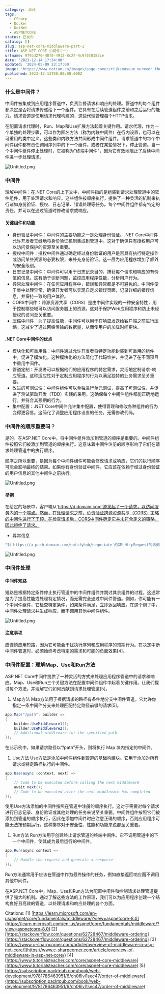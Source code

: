 ```yaml
---
category: .Net
tags:
  - CSharp
  - Docker
  - DotNet
  - ASPNETCORE
status: 已发布
catalog: []
slug: asp-net-core-middleware-part-1
title: ASP.NET CORE 中间件(一)
urlname: 979bd270-48f0-4912-8c24-4c9f050183ce
date: '2023-12-14 17:34:00'
updated: '2024-05-09 23:17:00'
image: 'https://www.notion.so/images/page-cover/rijksmuseum_vermeer_the_milkmaid.jpg'
published: 2023-12-13T08:00:00.000Z
---
```


### 什么是中间件？


中间件被集成到应用程序管道中，负责监督请求和响应的处理。管道中的每个组件都决定是否将请求传递给下一个组件。它具有在后续管道组件之前和之后运行的能力。请求管道是使用请求代理构建的，这些代理管理每个HTTP请求。


在配置请求代理时，Run、Map和Use扩展方法起着关键作用。请求代理，作为一个单独的处理步骤，可以作为匿名方法（称为内联中间件）在行内设置，也可以在可重用的类中定义。这些类和内联方法共同形成中间件组件。请求管道中的每个中间件组件都有责任调用序列中的下一个组件，或者在某些情况下，停止管道。当一个中间件组件停止处理时，它被称为"终端中间件"，因为它有效地阻止了后续中间件进一步处理请求。


![Untitled.png](https://prod-files-secure.s3.us-west-2.amazonaws.com/5d24fe63-e567-4804-86f9-9fdc62e13082/da807807-d02d-4fa1-86b6-db45e4678714/Untitled.png?X-Amz-Algorithm=AWS4-HMAC-SHA256&X-Amz-Content-Sha256=UNSIGNED-PAYLOAD&X-Amz-Credential=ASIAZI2LB466TBEDVLDQ%2F20250210%2Fus-west-2%2Fs3%2Faws4_request&X-Amz-Date=20250210T213230Z&X-Amz-Expires=3600&X-Amz-Security-Token=IQoJb3JpZ2luX2VjEK3%2F%2F%2F%2F%2F%2F%2F%2F%2F%2FwEaCXVzLXdlc3QtMiJHMEUCIQCiAWe%2F4pehErGArzjr4rOAdoOr2p8IjTYlmC47a1CyCwIgbPeGqwinySkGPh7oVfQ6WTBDultJa9wo7PSPVez1mlwqiAQIxv%2F%2F%2F%2F%2F%2F%2F%2F%2F%2FARAAGgw2Mzc0MjMxODM4MDUiDHwisH75pT99%2FBp5XyrcAzDqvmoMPojTiKM%2B8LHo4fUmR22DNsfr876lJuqEUgkDHKq5b0AKv%2BhMXzXF6kooTzQlm39Fv4qnKPfQEIt7eo1YcAd%2B2aPr0W6DjCXSiyV%2FF8EZTSiLvvz1DbktsQNQZyzdtMWRMajT%2F4EIhgX0I1xnzlKW4mzlcVx%2BxyKhOemB9%2FePx1RK028IbMGZaLQCEKUiiwa0A19Aji3Y4lueeSEifF%2BK%2F9Uz2Bp3FNj0qu%2BTxNAHoeUfaFHukZofS8Od5b7xrg2IA8D0N8MMCSXQz95MDDgJkZclcYLfIBkbvPeH1sJG8e38VBgUlfe63%2FRN3O2v%2FWRw%2B4iQM3wgvIpegOmQ6Hm7LdRHBw%2BuU4UYiHlTsJuJfNLVaOWNZLAs5NHXwZzGQFa1xAfus1NqanQ5M3ociSwHGnsjSZsIDGLZmZ3H2SDn7%2FLzvds6PaG4fLYkJpEWFaaAPZGxGAA0vdLixoaTuEGHH2vkgGcKNcZLEDok3ZBqRfvzKhjJ5MbQsGkv3kNbgbOZ2I6qzf1247PgTbadeJVLutwMO9eT9oYh0tz3n4ynmpR8wA%2Bwf3ATMNcFFdb304GmBE4AN34SDnJeEIiqoVzJYFx7BdMGkPngPRWjfC%2FVrli4UEYBZojRMInMqb0GOqUBEqewpOnB5QADB8pOTYo%2FeLAEyypA31eKjg2UBtSIbwwEZc%2BajzhtuK8toWAfQI2cGMYk6Okcawy7SfWK5Wl7fbLCnyacqt4XIrHypK58C0B%2Bg3DJ%2FDFBbCnWBqyebg2vwkGrrGRvR%2FHDZhqic99%2Fqsz0p0LNV6R8CbWggamT8OLudevpFLbZmV78wvnu0MVL6NvmV0m86MWigLb69KUpD9x3ug7M&X-Amz-Signature=e378dd569ac23468bd6a418247dfa057a9601f963507cdff0c22422fb0e9d852&X-Amz-SignedHeaders=host&x-id=GetObject)


### 中间件


理解中间件：在.NET Core的上下文中，中间件指的是组装到请求处理管道中的软件组件，用于处理请求和响应。这些组件按顺序执行，提供了一种灵活的机制来执行诸如身份验证、授权、日志记录、错误处理等任务。每个中间件组件都有特定的责任，并可以在通过管道时修改请求或响应。


#### 关键组件和功能

- 身份验证中间件：中间件的主要功能之一是处理身份验证。.NET Core中间件允许开发者无缝地将身份验证机制集成到管道中。这对于确保只有授权用户可以访问受保护的资源至关重要。
- 授权中间件：授权中间件通过确定经过身份验证的用户是否具有执行特定操作或访问某些资源的必要权限，来补充身份验证。这一层为应用程序增加了额外的安全级别。
- 日志记录中间件：中间件可以用于日志记录目的，捕获每个请求和响应的有价值的信息。这有助于诊断问题，监控应用程序性能，分析用户行为。
- 异常处理中间件：在任何应用程序中，错误和异常都是不可避免的。中间件便于集中处理异常，确保开发者可以实现自定义错误页面，记录详细的错误信息，并保持一致的用户体验。
- CORS中间件：跨源资源共享（CORS）是由中间件实现的一种安全特性，用于控制哪些域可以访问服务器上的资源。这对于保护Web应用程序和防止未经授权的访问至关重要。
- 压缩中间件：为了提高性能，中间件可以用于在响应发送给客户端之前进行压缩。这减少了通过网络传输的数据量，从而使用户的加载时间更快。

#### .NET Core中间件的优点

- 模块化和可重用性：中间件通过允许开发者将特定功能封装到可重用的组件中，促进了模块化。这种模块化的方法简化了代码维护，并促进了在不同项目中重用中间件。
- 管道定制：开发者可以根据他们的应用程序的特定需求，灵活地定制请求-响应管道。这种适应性对于定制应用程序的行为以满足独特的业务需求至关重要。
- 改进的可测试性：中间件组件可以单独进行单元测试，提高了可测试性，并促进了测试驱动开发（TDD）实践的采用。这确保每个中间件组件都能正确地运行，并符合其预期的行为。
- 集中配置：.NET Core中间件允许集中配置，使得管理和修改各种组件的行为变得更容易。这简化了调整应用程序设置的任务，无需修改代码。

### 中间件的顺序重要吗？


是的，在ASP.NET Core中，将中间件组件添加到管道的顺序是重要的。中间件组件按照它们被添加到管道的顺序执行。这意味着中间件注册的顺序影响了它们在请求处理管道中的执行顺序。


顺序之所以重要，是因为每个中间件组件可能会修改请求或响应，它们的执行顺序可能会影响最终的结果。如果你有身份验证中间件，它应该在依赖于经过身份验证的用户信息的其他中间件之前执行。


![Untitled.png](https://prod-files-secure.s3.us-west-2.amazonaws.com/5d24fe63-e567-4804-86f9-9fdc62e13082/24f795a2-1c5a-4a6b-a0d8-2afb160076f1/Untitled.png?X-Amz-Algorithm=AWS4-HMAC-SHA256&X-Amz-Content-Sha256=UNSIGNED-PAYLOAD&X-Amz-Credential=ASIAZI2LB466TBEDVLDQ%2F20250210%2Fus-west-2%2Fs3%2Faws4_request&X-Amz-Date=20250210T213230Z&X-Amz-Expires=3600&X-Amz-Security-Token=IQoJb3JpZ2luX2VjEK3%2F%2F%2F%2F%2F%2F%2F%2F%2F%2FwEaCXVzLXdlc3QtMiJHMEUCIQCiAWe%2F4pehErGArzjr4rOAdoOr2p8IjTYlmC47a1CyCwIgbPeGqwinySkGPh7oVfQ6WTBDultJa9wo7PSPVez1mlwqiAQIxv%2F%2F%2F%2F%2F%2F%2F%2F%2F%2FARAAGgw2Mzc0MjMxODM4MDUiDHwisH75pT99%2FBp5XyrcAzDqvmoMPojTiKM%2B8LHo4fUmR22DNsfr876lJuqEUgkDHKq5b0AKv%2BhMXzXF6kooTzQlm39Fv4qnKPfQEIt7eo1YcAd%2B2aPr0W6DjCXSiyV%2FF8EZTSiLvvz1DbktsQNQZyzdtMWRMajT%2F4EIhgX0I1xnzlKW4mzlcVx%2BxyKhOemB9%2FePx1RK028IbMGZaLQCEKUiiwa0A19Aji3Y4lueeSEifF%2BK%2F9Uz2Bp3FNj0qu%2BTxNAHoeUfaFHukZofS8Od5b7xrg2IA8D0N8MMCSXQz95MDDgJkZclcYLfIBkbvPeH1sJG8e38VBgUlfe63%2FRN3O2v%2FWRw%2B4iQM3wgvIpegOmQ6Hm7LdRHBw%2BuU4UYiHlTsJuJfNLVaOWNZLAs5NHXwZzGQFa1xAfus1NqanQ5M3ociSwHGnsjSZsIDGLZmZ3H2SDn7%2FLzvds6PaG4fLYkJpEWFaaAPZGxGAA0vdLixoaTuEGHH2vkgGcKNcZLEDok3ZBqRfvzKhjJ5MbQsGkv3kNbgbOZ2I6qzf1247PgTbadeJVLutwMO9eT9oYh0tz3n4ynmpR8wA%2Bwf3ATMNcFFdb304GmBE4AN34SDnJeEIiqoVzJYFx7BdMGkPngPRWjfC%2FVrli4UEYBZojRMInMqb0GOqUBEqewpOnB5QADB8pOTYo%2FeLAEyypA31eKjg2UBtSIbwwEZc%2BajzhtuK8toWAfQI2cGMYk6Okcawy7SfWK5Wl7fbLCnyacqt4XIrHypK58C0B%2Bg3DJ%2FDFBbCnWBqyebg2vwkGrrGRvR%2FHDZhqic99%2Fqsz0p0LNV6R8CbWggamT8OLudevpFLbZmV78wvnu0MVL6NvmV0m86MWigLb69KUpD9x3ug7M&X-Amz-Signature=98f1c41ffcbb9ea436da1b01bd05b51f4183d285757810f442cb57522192d63f&X-Amz-SignedHeaders=host&x-id=GetObject)


#### 举例


在给定的场景中，客户端从'https://d.domain.com'源发起了一个请求，以访问服务内的一个端点。然而，在处理请求之前，负责验证跨源资源共享（CORS）策略的中间件进行了干预。在检查请求后，CORS中间件确定它并未符合定义的策略，因此拒绝了请求。

- 异常信息

```c#
"对'https://a-push.domain.com/notifyhub/negotiate'的XMLHttpRequest的访问，源自'https://d.domain.com'，已被CORS策略阻止：预检请求的响应未通过访问控制检查：请求的资源上没有'Access-Control-Allow-Origin'头。"[1][2][3]
```


![Untitled.png](https://prod-files-secure.s3.us-west-2.amazonaws.com/5d24fe63-e567-4804-86f9-9fdc62e13082/371d9517-dafe-4432-94b7-2d14d1593167/Untitled.png?X-Amz-Algorithm=AWS4-HMAC-SHA256&X-Amz-Content-Sha256=UNSIGNED-PAYLOAD&X-Amz-Credential=ASIAZI2LB466TBEDVLDQ%2F20250210%2Fus-west-2%2Fs3%2Faws4_request&X-Amz-Date=20250210T213230Z&X-Amz-Expires=3600&X-Amz-Security-Token=IQoJb3JpZ2luX2VjEK3%2F%2F%2F%2F%2F%2F%2F%2F%2F%2FwEaCXVzLXdlc3QtMiJHMEUCIQCiAWe%2F4pehErGArzjr4rOAdoOr2p8IjTYlmC47a1CyCwIgbPeGqwinySkGPh7oVfQ6WTBDultJa9wo7PSPVez1mlwqiAQIxv%2F%2F%2F%2F%2F%2F%2F%2F%2F%2FARAAGgw2Mzc0MjMxODM4MDUiDHwisH75pT99%2FBp5XyrcAzDqvmoMPojTiKM%2B8LHo4fUmR22DNsfr876lJuqEUgkDHKq5b0AKv%2BhMXzXF6kooTzQlm39Fv4qnKPfQEIt7eo1YcAd%2B2aPr0W6DjCXSiyV%2FF8EZTSiLvvz1DbktsQNQZyzdtMWRMajT%2F4EIhgX0I1xnzlKW4mzlcVx%2BxyKhOemB9%2FePx1RK028IbMGZaLQCEKUiiwa0A19Aji3Y4lueeSEifF%2BK%2F9Uz2Bp3FNj0qu%2BTxNAHoeUfaFHukZofS8Od5b7xrg2IA8D0N8MMCSXQz95MDDgJkZclcYLfIBkbvPeH1sJG8e38VBgUlfe63%2FRN3O2v%2FWRw%2B4iQM3wgvIpegOmQ6Hm7LdRHBw%2BuU4UYiHlTsJuJfNLVaOWNZLAs5NHXwZzGQFa1xAfus1NqanQ5M3ociSwHGnsjSZsIDGLZmZ3H2SDn7%2FLzvds6PaG4fLYkJpEWFaaAPZGxGAA0vdLixoaTuEGHH2vkgGcKNcZLEDok3ZBqRfvzKhjJ5MbQsGkv3kNbgbOZ2I6qzf1247PgTbadeJVLutwMO9eT9oYh0tz3n4ynmpR8wA%2Bwf3ATMNcFFdb304GmBE4AN34SDnJeEIiqoVzJYFx7BdMGkPngPRWjfC%2FVrli4UEYBZojRMInMqb0GOqUBEqewpOnB5QADB8pOTYo%2FeLAEyypA31eKjg2UBtSIbwwEZc%2BajzhtuK8toWAfQI2cGMYk6Okcawy7SfWK5Wl7fbLCnyacqt4XIrHypK58C0B%2Bg3DJ%2FDFBbCnWBqyebg2vwkGrrGRvR%2FHDZhqic99%2Fqsz0p0LNV6R8CbWggamT8OLudevpFLbZmV78wvnu0MVL6NvmV0m86MWigLb69KUpD9x3ug7M&X-Amz-Signature=84020fc9c24ce1ba2904a068d913d629cd05daed8ee3ebd37f687df45c1ae5f7&X-Amz-SignedHeaders=host&x-id=GetObject)


### 中间件处理


#### 中间件短路
短路是根据特定条件停止执行管道中的中间件组件并跳过其余组件的过程。这通常是为了提高性能或处理特定情况，而无需完全通过中间件管道。例如，你可能有一个中间件组件，它检查特定条件，如果条件满足，立即返回响应。在这个例子中，中间件处理请求并生成响应，而不调用其他中间件组件。


![Untitled.png](https://prod-files-secure.s3.us-west-2.amazonaws.com/5d24fe63-e567-4804-86f9-9fdc62e13082/e8a1d943-cb51-4723-936e-23c6af2fb0f9/Untitled.png?X-Amz-Algorithm=AWS4-HMAC-SHA256&X-Amz-Content-Sha256=UNSIGNED-PAYLOAD&X-Amz-Credential=ASIAZI2LB466TBEDVLDQ%2F20250210%2Fus-west-2%2Fs3%2Faws4_request&X-Amz-Date=20250210T213230Z&X-Amz-Expires=3600&X-Amz-Security-Token=IQoJb3JpZ2luX2VjEK3%2F%2F%2F%2F%2F%2F%2F%2F%2F%2FwEaCXVzLXdlc3QtMiJHMEUCIQCiAWe%2F4pehErGArzjr4rOAdoOr2p8IjTYlmC47a1CyCwIgbPeGqwinySkGPh7oVfQ6WTBDultJa9wo7PSPVez1mlwqiAQIxv%2F%2F%2F%2F%2F%2F%2F%2F%2F%2FARAAGgw2Mzc0MjMxODM4MDUiDHwisH75pT99%2FBp5XyrcAzDqvmoMPojTiKM%2B8LHo4fUmR22DNsfr876lJuqEUgkDHKq5b0AKv%2BhMXzXF6kooTzQlm39Fv4qnKPfQEIt7eo1YcAd%2B2aPr0W6DjCXSiyV%2FF8EZTSiLvvz1DbktsQNQZyzdtMWRMajT%2F4EIhgX0I1xnzlKW4mzlcVx%2BxyKhOemB9%2FePx1RK028IbMGZaLQCEKUiiwa0A19Aji3Y4lueeSEifF%2BK%2F9Uz2Bp3FNj0qu%2BTxNAHoeUfaFHukZofS8Od5b7xrg2IA8D0N8MMCSXQz95MDDgJkZclcYLfIBkbvPeH1sJG8e38VBgUlfe63%2FRN3O2v%2FWRw%2B4iQM3wgvIpegOmQ6Hm7LdRHBw%2BuU4UYiHlTsJuJfNLVaOWNZLAs5NHXwZzGQFa1xAfus1NqanQ5M3ociSwHGnsjSZsIDGLZmZ3H2SDn7%2FLzvds6PaG4fLYkJpEWFaaAPZGxGAA0vdLixoaTuEGHH2vkgGcKNcZLEDok3ZBqRfvzKhjJ5MbQsGkv3kNbgbOZ2I6qzf1247PgTbadeJVLutwMO9eT9oYh0tz3n4ynmpR8wA%2Bwf3ATMNcFFdb304GmBE4AN34SDnJeEIiqoVzJYFx7BdMGkPngPRWjfC%2FVrli4UEYBZojRMInMqb0GOqUBEqewpOnB5QADB8pOTYo%2FeLAEyypA31eKjg2UBtSIbwwEZc%2BajzhtuK8toWAfQI2cGMYk6Okcawy7SfWK5Wl7fbLCnyacqt4XIrHypK58C0B%2Bg3DJ%2FDFBbCnWBqyebg2vwkGrrGRvR%2FHDZhqic99%2Fqsz0p0LNV6R8CbWggamT8OLudevpFLbZmV78wvnu0MVL6NvmV0m86MWigLb69KUpD9x3ug7M&X-Amz-Signature=429d50fca39f698da54d73715e1aedd2a91a5ae6a79e1ca6b10041df511e053e&X-Amz-SignedHeaders=host&x-id=GetObject)


#### 注意事项


应谨慎应用短路，因为它可能会干扰执行序列和应用程序的预期行为。在决定中断中间件管道时，必须始终考虑特定的需求和可能的负面效果[4]。


### 中间件配置：理解Map、Use和Run方法


ASP.NET Core中间件提供了一种灵活的方式来处理应用程序管道中的请求和响应。Map、Use和Run三个关键方法在配置中间件组件中起着关键作用。让我们探讨每个方法，并理解它们如何贡献到请求处理管道[5]。

1. Map方法
Map方法用于根据请求的路径有条件地分支中间件管道。它允许你指定一条中间件分支来处理匹配特定路径前缀的请求[5]。

```c#
app.Map("/path", builder =>
{
    builder.UseMiddleware1();
    builder.UseMiddleware2();
    // Additional middleware for the specified path
});
```


在此示例中，如果请求路径以“/path”开头，则将执行 Map 块内指定的中间件。

1. Use方法
Use方法是添加中间件组件到管道的基础构建块。它用于添加对所有请求或特定路径执行的中间件。

```c#
app.Use(async (context, next) =>
{
    // Code to be executed before calling the next middleware
    await next();
    // Code to be executed after the next middleware has completed
});
```


使用Use方法添加的中间件按照在管道中注册的顺序执行。这对于需要对每个请求进行日志记录、身份验证或其他处理的任务来说至关重要。中间件组件按照它们被添加到管道的顺序执行，因此在添加中间件时应注意正确的顺序，否则应用程序可能无法按预期运行。这种排序对于安全性、性能和功能来说都至关重要。

1. Run方法
Run方法用于创建终止请求管道的终端中间件。它不调用管道中的下一个中间件，使其成为最后运行的中间件。

```c#
app.Run(async context =>
{
    // Handle the request and generate a response
});
```


Run方法通常用于应该在管道中作为最终操作的任务，例如直接返回响应而不调用其他中间件。


在ASP.NET Core中，Map、Use和Run方法为配置中间件和控制请求处理管道提供了强大的机制。通过了解这些方法的工作原理，我们可以为应用程序创建一个结构良好且高效的管道，以处理请求和响应处理的各个方面。


Citations:
[1] [https://learn.microsoft.com/en-us/aspnet/core/fundamentals/middleware/?view=aspnetcore-8.0](https://learn.microsoft.com/en-us/aspnet/core/fundamentals/middleware/?view=aspnetcore-8.0)
[2] [https://stackoverflow.com/questions/62728467/middleware-ordering](https://stackoverflow.com/questions/62728467/middleware-ordering)
[3] [https://www.c-sharpcorner.com/article/overview-of-middleware-in-asp-net-core/](https://www.c-sharpcorner.com/article/overview-of-middleware-in-asp-net-core/)
[4] [https://www.tutorialsteacher.com/core/aspnet-core-middleware](https://www.tutorialsteacher.com/core/aspnet-core-middleware)
[5] [https://subscription.packtpub.com/book/web-development/9781786463951/6/ch06lvl1sec47/order-of-middleware](https://subscription.packtpub.com/book/web-development/9781786463951/6/ch06lvl1sec47/order-of-middleware)

